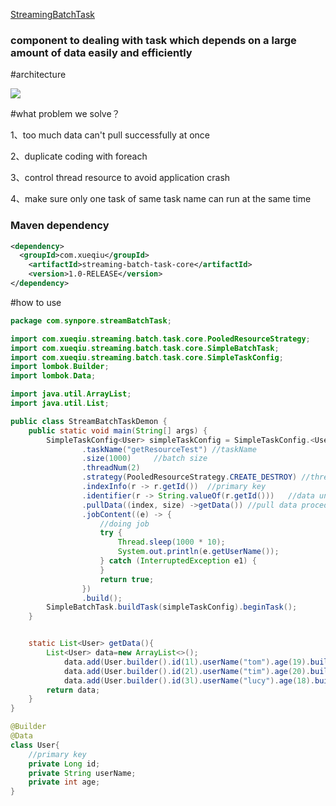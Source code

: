 [StreamingBatchTask](https://github.com/synpore/StreamingBatchTask.git)

### component to dealing with task which depends on a large amount of data easily and efficiently

#architecture

![](https://github.com/synpore/StreamingBatchTask/blob/master/batchTaskArchetecture.png?raw=true)

#what problem we solve？

1、too much data can't pull successfully at once

2、duplicate coding with foreach

3、control thread resource to avoid application crash

4、make sure only one task of same task name can run  at the same time


### Maven dependency

```xml
<dependency>
  <groupId>com.xueqiu</groupId>
    <artifactId>streaming-batch-task-core</artifactId>
    <version>1.0-RELEASE</version>
</dependency>
```

#how to use
```java
package com.synpore.streamBatchTask;

import com.xueqiu.streaming.batch.task.core.PooledResourceStrategy;
import com.xueqiu.streaming.batch.task.core.SimpleBatchTask;
import com.xueqiu.streaming.batch.task.core.SimpleTaskConfig;
import lombok.Builder;
import lombok.Data;

import java.util.ArrayList;
import java.util.List;

public class StreamBatchTaskDemon {
    public static void main(String[] args) {
        SimpleTaskConfig<User> simpleTaskConfig = SimpleTaskConfig.<User>builder()
                .taskName("getResourceTest") //taskName
                .size(1000)     //batch size
                .threadNum(2)
                .strategy(PooledResourceStrategy.CREATE_DESTROY) //thread pool strategy
                .indexInfo(r -> r.getId())  //primary key
                .identifier(r -> String.valueOf(r.getId()))   //data unique identifier
                .pullData((index, size) ->getData()) //pull data procedure
                .jobContent((e) -> {
                    //doing job
                    try {
                        Thread.sleep(1000 * 10);
                        System.out.println(e.getUserName());
                    } catch (InterruptedException e1) {
                    }
                    return true;
                })
                .build();
        SimpleBatchTask.buildTask(simpleTaskConfig).beginTask();
    }


    static List<User> getData(){
        List<User> data=new ArrayList<>();
            data.add(User.builder().id(1l).userName("tom").age(19).build());
            data.add(User.builder().id(2l).userName("tim").age(20).build());
            data.add(User.builder().id(3l).userName("lucy").age(18).build());
        return data;
    }
}

@Builder
@Data
class User{
    //primary key
    private Long id;
    private String userName;
    private int age;
}


```

